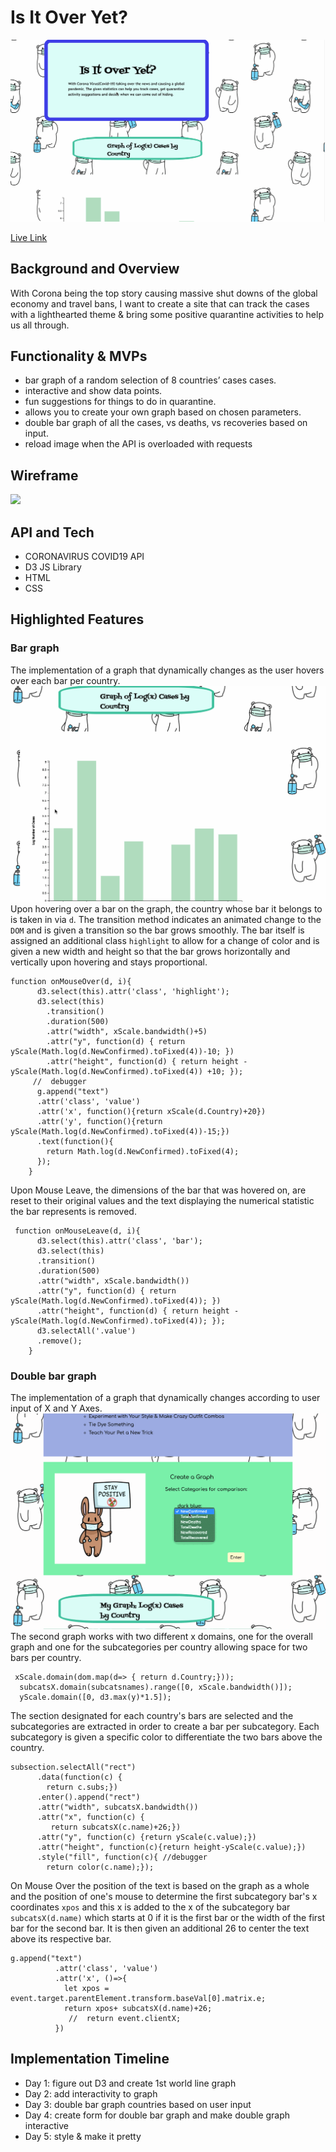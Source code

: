 # Is It Over Yet?
![covidDemo](src/images/covidgif.gif)

[Live Link](https://celestialskyz.github.io/Javascript-Project/)

## Background and Overview
With Corona being the top story causing massive shut downs of the global economy and travel bans, I want to create a site that can track the cases with a lighthearted theme & bring some positive quarantine activities to help us all through.

## Functionality & MVPs 
- bar graph of a random selection of 8 countries’ cases cases.
- interactive and show data points.
- fun suggestions for things to do in quarantine.
- allows you to create your own graph based on chosen parameters.
- double bar graph of all the cases, vs deaths, vs recoveries based on input.
- reload image when the API is overloaded with requests

## Wireframe
![](https://openplaybill-seeds.s3.amazonaws.com/FullStackPhotos/wireframs_js.png)

## API and Tech
* CORONAVIRUS COVID19 API
* D3 JS Library
* HTML 
* CSS 

## Highlighted Features
### Bar graph
The implementation of a graph that dynamically changes as the user hovers over each bar per country. 
![bargraphDemo](src/images/covidgraph1gif.gif)
Upon hovering over a bar on the graph, the country whose bar it belongs to is taken in via `d`. The transition method indicates an animated change to the `DOM` and is given a transition so the bar grows smoothly. The bar itself is assigned an additional class `highlight` to allow for a change of color and is given a new width and height so that the bar grows horizontally and vertically upon hovering and stays proportional.
```
function onMouseOver(d, i){ 
      d3.select(this).attr('class', 'highlight');
      d3.select(this)
        .transition()
        .duration(500)
        .attr("width", xScale.bandwidth()+5)
        .attr("y", function(d) { return yScale(Math.log(d.NewConfirmed).toFixed(4))-10; })
        .attr("height", function(d) { return height - yScale(Math.log(d.NewConfirmed).toFixed(4)) +10; });
     //  debugger
      g.append("text")
      .attr('class', 'value')
      .attr('x', function(){return xScale(d.Country)+20})
      .attr('y', function(){return yScale(Math.log(d.NewConfirmed).toFixed(4))-15;})
      .text(function(){
        return Math.log(d.NewConfirmed).toFixed(4);
      });
    }
```
Upon Mouse Leave, the dimensions of the bar that was hovered on, are reset to their original values and the text displaying the numerical statistic the bar represents is removed.

```
 function onMouseLeave(d, i){
      d3.select(this).attr('class', 'bar');
      d3.select(this)
      .transition()
      .duration(500)
      .attr("width", xScale.bandwidth())
      .attr("y", function(d) { return yScale(Math.log(d.NewConfirmed).toFixed(4)); })
      .attr("height", function(d) { return height - yScale(Math.log(d.NewConfirmed).toFixed(4)); });
      d3.selectAll('.value')
      .remove();
    }
```
### Double bar graph
The implementation of a graph that dynamically changes according to user input of X and Y Axes.
![bargraph2Demo](src/images/covidgraph2gif.gif)
The second graph works with two different x domains, one for the overall graph and one for the subcategories per country allowing space for two bars per country. 
```
 xScale.domain(dom.map(d=> { return d.Country;}));
  subcatsX.domain(subcatsnames).range([0, xScale.bandwidth()]);
  yScale.domain([0, d3.max(y)*1.5]);
```
The section designated for each country's bars are selected and the subcategories are extracted in order to create a bar per subcategory. Each subcategory is given a specific color to differentiate the two bars above the country. 
```
subsection.selectAll("rect")
      .data(function(c) { 
        return c.subs;})
      .enter().append("rect")
      .attr("width", subcatsX.bandwidth())
      .attr("x", function(c) {
         return subcatsX(c.name)+26;})
      .attr("y", function(c) {return yScale(c.value);})
      .attr("height", function(c){return height-yScale(c.value);})
      .style("fill", function(c){ //debugger 
        return color(c.name);});
```
On Mouse Over the position of the text is based on the graph as a whole and the position of one's mouse to determine the first subcategory bar's x coordinates `xpos` and this x is added to the x of the subcategory bar `subcatsX(d.name)` which starts at 0 if it is the first bar or the width of the first bar for the second bar. It is then given an additional 26 to center the text above its respective bar. 
```
g.append("text")
          .attr('class', 'value')
          .attr('x', ()=>{ 
            let xpos = event.target.parentElement.transform.baseVal[0].matrix.e;
            return xpos+ subcatsX(d.name)+26;
             //  return event.clientX;
          })
```
## Implementation Timeline
* Day 1: figure out D3 and create 1st world line graph
* Day 2: add  interactivity to graph
* Day 3: double bar graph countries based on user input
* Day 4: create form for double bar graph and make double graph interactive
* Day 5: style & make it pretty
